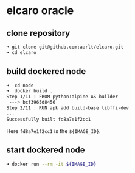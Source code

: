 # elcaro oracle

## clone repository

```bash
➜ git clone git@github.com:aarlt/elcaro.git
➜ cd elcaro
```

## build dockered node

```bash
➜  cd node
➜  docker build .
Step 1/11 : FROM python:alpine AS builder
 ---> bcf3965d8456
Step 2/11 : RUN apk add build-base libffi-dev
...
Successfully built fd8a7e1f2cc1
```
Here `fd8a7e1f2cc1` is the `${IMAGE_ID}`.

## start dockered node

```bash
➜ docker run --rm -it ${IMAGE_ID}
```
